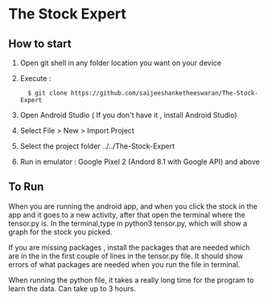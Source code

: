 # The Stock Expert
## How to start
 1. Open git shell in any folder location you want on your device
 2. Execute :
 
          $ git clone https://github.com/saijeeshanketheeswaran/The-Stock-Expert
          
 3. Open Android Studio ( If you don't have it , install Android Studio)
 4. Select File > New > Import Project
 5. Select the project folder ../../The-Stock-Expert
 6. Run in emulator : Google Pixel 2 (Andord 8.1 with Google API) and above
 
 
 ## To Run
 
When you are running the android app, and when you click the stock in the app and it goes to a new activity, after that open the terminal where the tensor.py is. In the terminal,type in python3 tensor.py, which will show a graph for the stock you picked.
    
If you are missing packages , install the packages that are needed which are in the in the first couple of lines in the tensor.py file. It should show errors of what packages are needed when you run the file in terminal.

When running the python file, it takes a really long time for the program to learn the data. Can take up to 3 hours.

